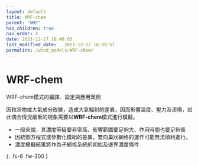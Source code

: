 ```yaml
---
layout: default
title: WRF-chem
parent: "WRF"
has_children: true
nav_order: 4
date: 2021-12-27 16:40:05
last_modified_date:   2021-12-27 16:39:57
permalink: /wind_models/WRF-chem/
---
```


# WRF-chem

WRF-chem模式的編譯、設定與應用案例

因粒狀物或大氣成分改變，造成大氣輻射的差異，因而影響溫度、壓力及流場，如此偶合情況嚴重的現象需要以**WRF-chem**模式進行模擬。
- 一般來說，其濃度等級要非常高、影響範圍要足夠大、作用時間也要足夠長
- 因統御方程式或參數化模組的差異，雙向巢狀網格的運作可能無法順利進行。
- 濃度模擬結果將作為子網格系統的初始及邊界濃度條件

{: .fs-6 .fw-300 }
